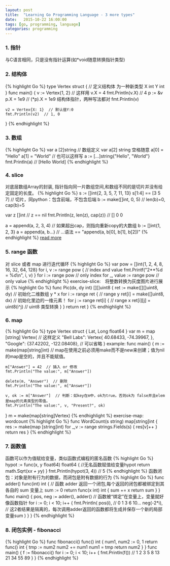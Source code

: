```yaml
---
layout: post
title:  "Learning Go Programming Language - 3 more types"
date:   2015-10-22 16:00:00
tags: [go, programming, language]
categories: programming
---
```


### 1. 指针
与C语言相同，只是没有指针运算(如*void随意转换指针类型)

### 2. 结构体
{% highlight Go %}
type Vertex struct {  // 定义结构体 为一种新类型
	X int
	Y int
}
func main() {
	v := Vertex{1, 2}  // 这样用
	v.X = 4
	fmt.Println(v.X)  // 4
	p := &v
	p.X = 1e9  // (*p).X = 1e9 结构体指针，两种写法都对
	fmt.Println(v)

	v2 = Vertex{X: 1}  // 默认值Y:0
	fmt.Println(v2)  // 1, 0
}
{% endhighlight %}

### 3. 数组
{% highlight Go %}
var a [2]string  // 数组定义 var a[2] string 空格随意
a[0] = "Hello"
a[1] = "World"  // 也可以这样写 a := [...]string{"Hello", "World"}
fmt.Println(a)  // [Hello World]
{% endhighlight %}

### 4. slice
对底层数组Array的封装, 指针指向同一片数组空间,和数组不同的是切片并没有给定固定的长度。
{% highlight Go %}
s := []int{2, 3, 5, 7, 11, 13}
s[1:4] == [3 5 7]  // 切片，同python：包含前端，不包含后端
b := make([]int, 0, 5) // len(b)=0, cap(b)=5

var z []int  // z == nil
fmt.Println(z, len(z), cap(z))  // [] 0 0

a = append(a, 2, 3, 4)  // 如果超出cap，则指向重新copy的大数组
b := []int{1, 2, 3}
a = append(a, b...)  // ...语法 == "append(a, b[0], b[1], b[2])"
{% endhighlight %}
[read more][link-slice] 

[link-slice]: https://blog.go-zh.org/go-slices-usage-and-internals

### 5. range 函数
对 slice 或者 map 进行迭代循环
{% highlight Go %}
var pow = []int{1, 2, 4, 8, 16, 32, 64, 128}
for i, v := range pow {  // index and value
	fmt.Printf("2**%d = %d\n", i, v)
}
for i := range pow  // only index
for _, value := range pow  // only value
{% endhighlight %}
exercise-slice:　将整数转换为灰度图片进行展示
{% highlight Go %}
func Pic(dx, dy int) [][]uint8 {
	ret := make([][]uint8, dy)  // 初始化二维数组 y * x
	for i := range ret {  // range y
		ret[i] = make([]uint8, dx)  // 初始化里边的一维元素！
		for j := range ret[i] {  // range x
			ret[i][j] = uint8(i^j)  // uint8 类型转换
		}
	}
	return ret
}
{% endhighlight %}

### 6. map
{% highlight Go %}
type Vertex struct {
	Lat, Long float64
}
var m = map [string] Vertex{  // 这样定义
	"Bell Labs": Vertex{
		40.68433, -74.39967,
	},
	"Google": {37.42202, -122.08408},  // 可以省略
}
example:
func main() {
	m := make(map[string]int)  // map在使用之前必须用make而不是new来创建；值为nil的map是空的，并且不能赋值。

	m["Answer"] = 42  // 插入 or 修改
	fmt.Println("The value:", m["Answer"])

	delete(m, "Answer")  // 删除
	fmt.Println("The value:", m["Answer"])

	v, ok := m["Answer"]  // 判断：如key在m中，ok为true。否则ok为 false并且elem是map的元素类型的零值。
	fmt.Println("The value:", v, "Present?", ok)
}
m = make(map[string]Vertex)
{% endhighlight %}
exercise-map:　wordcount
{% highlight Go %}
func WordCount(s string) map[string]int {
	res := make(map [string]int)
	for _,v := range strings.Fields(s) {
		res[v]++
	}
	return res
}
{% endhighlight %}

### 7. 函数值
函数可以作为值赋给变量，类似函数式编程的匿名函数
{% highlight Go %}
hypot := func(x, y float64) float64 {  	//无名函数赋值给变量hypot
	return math.Sqrt(x*x + y*y)
}
fmt.Println(hypot(3, 4))  // 5
{% endhighlight %}
函数闭包：对象是附有行为的数据，而闭包是附有数据的行为
{% highlight Go %}
func adder() func(int) int {  // 函数 adder 返回一个闭包,每个返回的闭包都被绑定到其各自的 sum 变量上
	sum := 0
	return func(x int) int {
		sum += x
		return sum
	}
}
func main() {
	pos, neg := adder(), adder()  // 函数被“绑定”在变量上，变量就好像函数指针
	for i := 0; i < 10; i++ {
		fmt.Println(
			pos(i),  // 0 1 3 6 10...
			neg(-2*i),  // 这2者结果是隔离的，每次调用adder返回的函数都将生成并保存一个新的局部变量sum
		)
	}
}
{% endhighlight %}

### 8. 闭包实例 - fibonacci
{% highlight Go %}
func fibonacci() func() int {
	num1, num2 := 0, 1
	return func() int {
		tmp := num2
		num2 += num1
		num1 = tmp
		return num2
	}
}
func main() {
	f := fibonacci()
	for i := 0; i < 10; i++ {
		fmt.Println(f())  // 1 2 3 5 8 13 21 34 55 89
	}
}
{% endhighlight %}